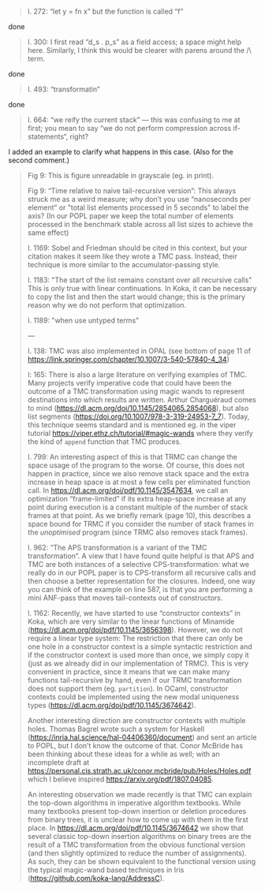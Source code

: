 > l. 272: “let y = fn x” but the function is called “f”

done

> l. 300: I first read “d_s . p_s” as a field access; a space might help here.
>   Similarly, I think this would be clearer with parens around the /\ term.

done

> l. 493: “transformatin”

done

> l. 664: “we reify the current stack” — this was confusing to me at first;
>   you mean to say “we do not perform compression across if-statements“, right?

I added an example to clarify what happens in this case. (Also for the second comment.)

> Fig 9: This is figure unreadable in grayscale (eg. in print).
> 
> Fig 9: “Time relative to naive tail-recursive version”: This always struck
>   me as a weird measure; why don’t you use “nanoseconds per element”
>   or "total list elements processed in 5 seconds" to label the axis?
>   (In our POPL paper we keep the total number of elements processed in
>   the benchmark stable across all list sizes to achieve the same effect)
> 
> l. 1169: Sobel and Friedman should be cited in this context, but your
>   citation makes it seem like they wrote a TMC pass. Instead, their
>   technique is more similar to the accumulator-passing style.
> 
> l. 1183: "The start of the list remains constant over all recursive calls"
>   This is only true with linear continuations. In Koka, it can be necessary
>   to copy the list and then the start would change; this is the primary reason
>   why we do not perform that optimization.
> 
> l. 1189: "when use untyped terms"
> 
> —
> 
> l. 138: TMC was also implemented in OPAL (see bottom of page 11 of
> https://link.springer.com/chapter/10.1007/3-540-57840-4_34)
> 
> l: 165: There is also a large literature on verifying examples of TMC.
> Many projects verify imperative code that could have been the outcome
> of a TMC transformation using magic wands to represent
> destinations into which results are written. Arthur Charguéraud comes to
> mind (https://dl.acm.org/doi/10.1145/2854065.2854068), but also
> list segments (https://doi.org/10.1007/978-3-319-24953-7_7).
> Today, this technique seems standard and is mentioned eg. in the
> viper tutorial https://viper.ethz.ch/tutorial/#magic-wands
> where they verify the kind of `append` function that TMC produces.
> 
> l. 799: An interesting aspect of this is that TRMC can change the
> space usage of the program to the worse. 
> Of course, this does not happen in practice, since we also remove
> stack space and the extra increase in heap space is at most a few
> cells per eliminated function call. In https://dl.acm.org/doi/pdf/10.1145/3547634,
> we call an optimization “frame-limited” if its extra heap-space increase
> at any point during execution is a constant multiple of the number of
> stack frames at that point. As we briefly remark (page 10), this describes
> a space bound for TRMC if you consider the number of stack frames
> in the _unoptimised_ program (since TRMC also removes stack frames).
> 
> l. 962: “The APS transformation is a variant of the TMC transformation”.
> A view that I have found quite helpful is that APS and TMC are both
> instances of a selective CPS-transformation: what we really do in our
> POPL paper is to CPS-transform all recursive calls and then choose
> a better representation for the closures. Indeed, one way you can
> think of the example on line 587, is that you are performing a mini
> ANF-pass that moves tail-contexts out of constructors.
> 
> l. 1162: Recently, we have started to use “constructor contexts” in Koka,
> which are very similar to the linear functions of Minamide
> (https://dl.acm.org/doi/pdf/10.1145/3656398). However, we do not require
> a linear type system: The restriction that there can only be one hole
> in a constructor context is a simple syntactic restriction and if the
> constructor context is used more than once, we simply copy it (just as we
> already did in our implementation of TRMC). This is very convenient
> in practice, since it means that we can make many functions tail-recursive
> by hand, even if our TRMC transformation does not support them
> (eg. `partition`). In OCaml, constructor contexts could be implemented using
> the new modal uniqueness types (https://dl.acm.org/doi/pdf/10.1145/3674642).
> 
> Another interesting direction are constructor contexts with multiple
> holes. Thomas Bagrel wrote such a system for Haskell
> (https://inria.hal.science/hal-04406360/document) and sent an article
> to POPL, but I don’t know the outcome of that. Conor McBride has been
> thinking about these ideas for a while as well; with an incomplete draft
> at https://personal.cis.strath.ac.uk/conor.mcbride/pub/Holes/Holes.pdf
> which I believe inspired https://arxiv.org/pdf/1807.04085.
> 
> An interesting observation we made recently is that TMC can explain
> the top-down algorithms in imperative algorithm textbooks.
> While many textbooks present top-down insertion or deletion procedures
> from binary trees, it is unclear how to come up with them in the first place. 
> In https://dl.acm.org/doi/pdf/10.1145/3674642 we show that several
> classic top-down insertion algorithms on binary trees are the result
> of a TMC transformation from the obvious functional version
> (and then slightly optimized to reduce the number of assignments).
> As such, they can be shown equivalent to the functional version using the
> typical magic-wand based techniques in Iris (https://github.com/koka-lang/AddressC).
